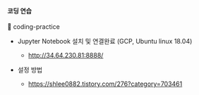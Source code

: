 #### 코딩 연습
:snake: coding-practice


- Jupyter Notebook 설치 및 연결완료 (GCP, Ubuntu linux 18.04)
  - http://34.64.230.81:8888/

- 설정 방법
  - https://shlee0882.tistory.com/276?category=703461

